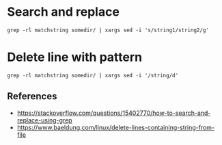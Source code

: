 # Search and replace
```
grep -rl matchstring somedir/ | xargs sed -i 's/string1/string2/g'
```

# Delete line with pattern
```
grep -rl matchstring somedir/ | xargs sed -i '/string/d'
```

## References

- https://stackoverflow.com/questions/15402770/how-to-search-and-replace-using-grep
- https://www.baeldung.com/linux/delete-lines-containing-string-from-file
